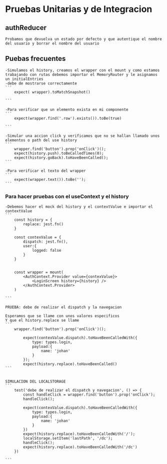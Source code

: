 # Pruebas Unitarias y de Integracion

## authReducer
    Probamos que devuelva un estado por defecto y que autentique el nombre del usuario y borrar el nombre del usuario 

## Puebas frecuentes
    -Simulamos el history, creamos el wrapper con el mount y como estamos trabajando con rutas debemos importar el MemoryRouter y le asignamos un initialEntries
    -debe de mostrarse correctamente
    ```
        expect( wrapper).toMatchSnapshot()

    ```
    
    -Para verificar que un elemento exista en mi componente
    ```
        expect(wrapper.find('.row').exists()).toBe(true)

    ```

    -Simular una accion click y verificamos que no se hallan llamado unos elementos o path del use history
    ```
        wrapper.find('button').prop('onClick')();
        expect(history.push).toBeCalledTimes(0);
        expect(history.goBack).toHaveBeenCalled();
    ```

    -Para verificar el texto del wrapper
    ```
        expect(wrapper.text()).toBe('');
    ```

### Para hacer pruebas con el useContext y el history
    -Debemos hacer el mock del history y el contextValue e importar el contextValue
    ```
        const history = {
            replace: jest.fn()
        }

        const contexValue = {
            dispatch: jest.fn(),
            user:{
                logged: false
            }
        }


        const wrapper = mount(
            <AuthContext.Provider value={contexValue}>
                <LoginScreen history={history} />
            </AuthContext.Provider>
        )

    ```

    PRUEBA: debe de realizar el dispatch y la navegacion
    
    Esperamos que se llame con unos valores especificos
    Y que el history.replace se llame 
    ```
        wrapper.find('button').prop('onClick')();

            expect(contexValue.dispatch).toHaveBeenCalledWith({
                type: types.login,
                payload:{
                    name: 'johan'
                }
            });
            expect(history.replace).toHaveBeenCalled()
    ```


    SIMULACION DEL LOCALSTORAGE
    ```
        test('debe de realizar el dispatch y navegacion', () => {
            const handleClick = wrapper.find('button').prop('onClick');
            handleClick();

            expect(contexValue.dispatch).toHaveBeenCalledWith({
                type: types.login,
                payload:{
                    name: 'johan'
                }
            })
            expect(history.replace).toHaveBeenCalledWith('/');
            localStorage.setItem('lastPath', '/dc');
            handleClick();
            expect(history.replace).toHaveBeenCalledWith('/dc')
        })

    ```
